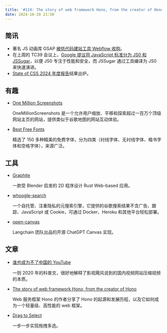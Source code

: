 ```yaml
---
title: '#119: The story of web framework Hono, from the creator of Hono'
date: 2024-10-20 21:50
---
```




## 简讯

- 著名 JS 动画库 GSAP [被低代码建站工具 Webflow 收购](https://gsap.com/blog/webflow-GSAP/)。
- 在上周的 TC39 会议上，[Google 提议将 JavaScript 标准分为 JS0 和 JSSugar](https://caolan.uk/notes/2024-10-14_js0_jssugar.cm)，以便 JS0 专注于性能和安全，而 JSSugar 通过工具编译为 JS0 来快速演进。
- [State of CSS 2024 年度报告](https://2024.stateofcss.com/en-US/)结果出炉。

## 有趣

- [One Million Screenshots](https://onemillionscreenshots.com/)
  
    OneMillionScreenshots 是一个允许用户缩放、平移和探索超过一百万个顶级网站主页的网站，提供类似于谷歌地图的网站互动体验。
    
- [Best Free Fonts](https://bestfreefonts.com/)
  
    精选了 150 多种精美的免费字体，分为四类（衬线字体、无衬线字体、楷书字体和空格字体），来源广泛。
    

## 工具

- [Graphite](https://graphite.rs/)
  
    一款受 Blender 启发的 2D 程序设计 Rust Web-based 应用。
    
- [whoogle-search](https://github.com/benbusby/whoogle-search)
  
    一个自托管、注重隐私的元搜索引擎，它提供的谷歌搜索结果不含广告、跟踪、JavaScript 或 Cookie，可通过 Docker、Heroku 和其他平台轻松部署。
    
- [open-canvas](https://github.com/langchain-ai/open-canvas)
  
    Langchain 团队出品的开源 ChatGPT Canvas 实现。
    

## 文章

- [谁也成为不了中国的 YouTube](https://mp.weixin.qq.com/s/xxVFPqp30HHtZNsynFaAUA)
  
    一则 2020 年的科普文，很好地解释了影视飓风说到的国内视频网站压缩视频的本质。
    
- [The story of web framework Hono, from the creator of Hono](https://blog.cloudflare.com/the-story-of-web-framework-hono-from-the-creator-of-hono/)
  
    Web 服务框架 Hono 的作者分享了 Hono 的起源和发展历程，以及它如何成为一个轻量级、高性能的 web 框架。
    
- [Drag to Select](https://www.joshuawootonn.com/react-drag-to-select)
  
    一步一步实现拖拽多选。